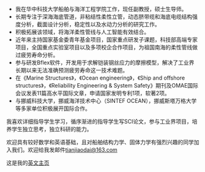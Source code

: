 

- 我在华中科技大学船舶与海洋工程学院工作，现任副教授，硕士生导师。
- 长期专注于深海海底管道，非粘结性柔性立管，动态脐带缆和海底电缆结构强度分析，截面设计分析，稳定性以及水动力分析的研究工作。
- 积极拓展该领域，将海洋柔性管线与人工智能有效结合。
- 近年来主持国家基金委青年基金项目，国家重点研发子课题，科技部高端专家项目，全国重点实验室项目以及多项校企合作项目，为祖国南海的柔性管线做过疲劳寿命分析。
- 参与研发Bflex软件，开发用于求解铠装钢丝应力的摩擦模型，解决了工业界长期以来无法准确预测疲劳寿命这一技术难题。
- 在《Marine Structures》，《Ocean engineering》，《Ship and offshore structures》，《Reliability Engineering & System Safety》期刊及OMAE国际会议发表11篇高水平国际文章，申请国家发明专利1项，软著2项。
- 与挪威科技大学，挪威海洋技术中心（SINTEF OCEAN），挪威斯塔万格大学等多家单位积极展开国际合作。

我喜欢详细指导学生学习，循序渐进的指导学生写SCI论文，参与工业界项目，培养学生独立思考，独立科研的能力。

欢迎具有较好数学和英语基础，且对船舶结构力学、固体力学有强烈兴趣的同学加入我们。欢迎给我发邮件[tianjiaodai@163.com](tianjiaodai@163.com)

这是我的[英文主页](https://TianjiaoDai369.github.io/)
